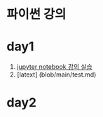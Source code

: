 # 파이썬 강의


# day1

1. [jupyter notebook 강의 실습](1-01JupyterNotebook.ipynb)
2. [latext] (blob/main/test.md)



# day2
